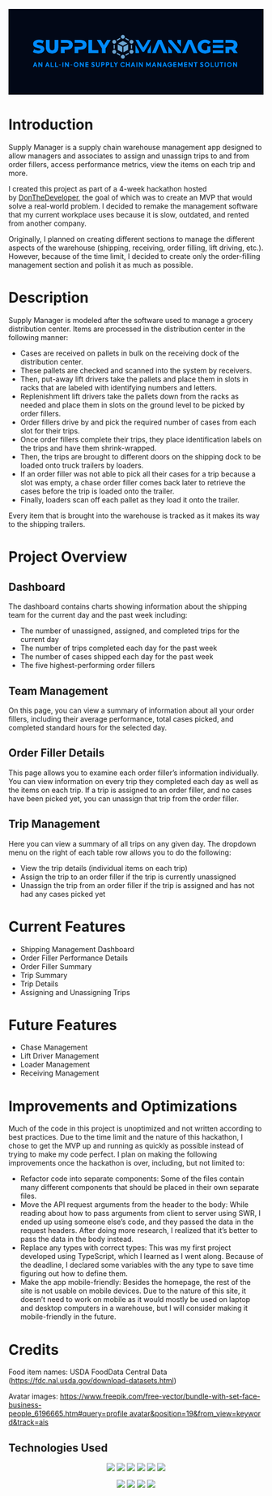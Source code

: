 ![Title](/public/title.png?raw=true "Supply Manager Title")

# Introduction

Supply Manager is a supply chain warehouse management app designed to allow managers and associates to assign and unassign trips to and from order fillers, access performance metrics, view the items on each trip and more.

I created this project as part of a 4-week hackathon hosted by [DonTheDeveloper](https://www.youtube.com/@DonTheDeveloper), the goal of which was to create an MVP that would solve a real-world problem. I decided to remake the management software that my current workplace uses because it is slow, outdated, and rented from another company.

Originally, I planned on creating different sections to manage the different aspects of the warehouse (shipping, receiving, order filling, lift driving, etc.). However, because of the time limit, I decided to create only the order-filling management section and polish it as much as possible.

# Description

Supply Manager is modeled after the software used to manage a grocery distribution center. Items are processed in the distribution center in the following manner:

- Cases are received on pallets in bulk on the receiving dock of the distribution center.
- These pallets are checked and scanned into the system by receivers.
- Then, put-away lift drivers take the pallets and place them in slots in racks that are labeled with identifying numbers and letters.
- Replenishment lift drivers take the pallets down from the racks as needed and place them in slots on the ground level to be picked by order fillers.
- Order fillers drive by and pick the required number of cases from each slot for their trips.
- Once order fillers complete their trips, they place identification labels on the trips and have them shrink-wrapped.
- Then, the trips are brought to different doors on the shipping dock to be loaded onto truck trailers by loaders.
- If an order filler was not able to pick all their cases for a trip because a slot was empty, a chase order filler comes back later to retrieve the cases before the trip is loaded onto the trailer.
- Finally, loaders scan off each pallet as they load it onto the trailer.

Every item that is brought into the warehouse is tracked as it makes its way to the shipping trailers.

# Project Overview

## Dashboard

The dashboard contains charts showing information about the shipping team for the current day and the past week including:

- The number of unassigned, assigned, and completed trips for the current day
- The number of trips completed each day for the past week
- The number of cases shipped each day for the past week
- The five highest-performing order fillers

## Team Management

On this page, you can view a summary of information about all your order fillers, including their average performance, total cases picked, and completed standard hours for the selected day.

## Order Filler Details

This page allows you to examine each order filler’s information individually. You can view information on every trip they completed each day as well as the items on each trip. If a trip is assigned to an order filler, and no cases have been picked yet, you can unassign that trip from the order filler.

## Trip Management

Here you can view a summary of all trips on any given day. The dropdown menu on the right of each table row allows you to do the following:

- View the trip details (individual items on each trip)
- Assign the trip to an order filler if the trip is currently unassigned
- Unassign the trip from an order filler if the trip is assigned and has not had any cases picked yet

# Current Features

- Shipping Management Dashboard
- Order Filler Performance Details
- Order Filler Summary
- Trip Summary
- Trip Details
- Assigning and Unassigning Trips

# Future Features

- Chase Management
- Lift Driver Management
- Loader Management
- Receiving Management

# Improvements and Optimizations

Much of the code in this project is unoptimized and not written according to best practices. Due to the time limit and the nature of this hackathon, I chose to get the MVP up and running as quickly as possible instead of trying to make my code perfect. I plan on making the following improvements once the hackathon is over, including, but not limited to:

- Refactor code into separate components: Some of the files contain many different components that should be placed in their own separate files.
- Move the API request arguments from the header to the body: While reading about how to pass arguments from client to server using SWR, I ended up using someone else’s code, and they passed the data in the request headers. After doing more research, I realized that it’s better to pass the data in the body instead.
- Replace any types with correct types: This was my first project developed using TypeScript, which I learned as I went along. Because of the deadline, I declared some variables with the any type to save time figuring out how to define them.
- Make the app mobile-friendly: Besides the homepage, the rest of the site is not usable on mobile devices. Due to the nature of this site, it doesn’t need to work on mobile as it would mostly be used on laptop and desktop computers in a warehouse, but I will consider making it mobile-friendly in the future.

# Credits

Food item names: USDA FoodData Central Data (https://fdc.nal.usda.gov/download-datasets.html)

Avatar images: https://www.freepik.com/free-vector/bundle-with-set-face-business-people_6196665.htm#query=profile avatar&position=19&from_view=keyword&track=ais

## Technologies Used

<p align="center">
  <img src="https://img.shields.io/badge/TypeScript-blue?style=for-the-badge&logo=typescript&logoColor=white">
  <img src="https://img.shields.io/badge/javascript-%23323330.svg?style=for-the-badge&logo=javascript&logoColor=%23F7DF1E">
  <img src="https://img.shields.io/badge/react-%2320232a.svg?style=for-the-badge&logo=react&logoColor=%2361DAFB">
  <img src="https://img.shields.io/badge/tailwindcss-%2338B2AC.svg?style=for-the-badge&logo=tailwind-css&logoColor=white">
  <img src="https://img.shields.io/badge/shadcn%2Fui-black?style=for-the-badge&logo=shadcn&logoColor=white">
  <img src="https://img.shields.io/badge/Recharts-turquoise?style=for-the-badge">
</p>
<p align="center">
  <img src="https://img.shields.io/badge/Next.js-000?logo=nextdotjs&logoColor=fff&style=for-the-badge">
  <img src="https://img.shields.io/badge/Prisma-3982CE?style=for-the-badge&logo=Prisma&logoColor=white">
  <img src="https://img.shields.io/badge/postgres-%23316192.svg?style=for-the-badge&logo=postgresql&logoColor=white">
  <img src="https://img.shields.io/badge/Neon-brightgreen?style=for-the-badge">
</p>